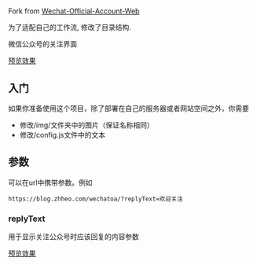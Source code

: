 # 

Fork from [Wechat-Official-Account-Web](https://github.com/zhheo/Wechat-Official-Account-Web)

为了适配自己的工作流, 修改了目录结构.

 微信公众号的关注界面
 
[预览效果](https://wechat.zhheo.com/)

## 入门

如果你准备使用这个项目，除了部署在自己的服务器或者网站空间之外，你需要

- 修改/img/文件夹中的图片（保证名称相同）
- 修改/config.js文件中的文本

## 参数

可以在url中携带参数。例如

```
https://blog.zhheo.com/wechatoa/?replyText=欢迎关注
```

### replyText

用于显示关注公众号时应该回复的内容参数

[预览效果](https://wechat.zhheo.com/?replyText=%E5%BE%AE%E4%BF%A1VI)